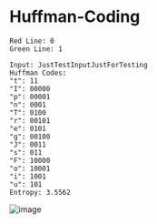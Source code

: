 # Huffman-Coding

```
Red Line: 0
Green Line: 1
```

```
Input: JustTestInputJustForTesting
Huffman Codes:
"t": 11       
"I": 00000    
"p": 00001    
"n": 0001     
"T": 0100     
"r": 00101    
"e": 0101     
"g": 00100    
"J": 0011     
"s": 011      
"F": 10000
"o": 10001
"i": 1001
"u": 101
Entropy: 3.5562
```

![image](https://github.com/truew1n/Huffman-Coding/assets/48839784/133e46bd-abf9-475f-95ca-e7b0b5222028)

